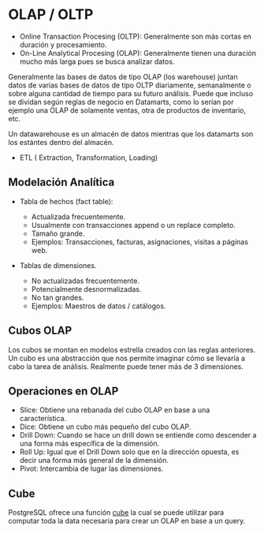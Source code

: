 # OLAP / OLTP
* Online Transaction Procesing (OLTP): Generalmente son más cortas en duración y procesamiento.
* On-Line Analytical Procesing (OLAP): Generalmente tienen una duración mucho más larga pues se busca analizar datos.

Generalmente las bases de datos de tipo OLAP (los warehouse) juntan datos de varias bases de datos de tipo OLTP diariamente, semanalmente o sobre alguna cantidad de tiempo para su futuro análisis. Puede que incluso se dividan según reglas de negocio en Datamarts, como lo serían por ejemplo una OLAP de solamente ventas, otra de productos de inventario, etc.

Un datawarehouse es un almacén de datos mientras que los datamarts son los estántes dentro del almacén.

* ETL ( Extraction, Transformation, Loading)

## Modelación Analítica
- Tabla de hechos (fact table):
    - Actualizada frecuentemente.
    - Usualmente con transacciones append o un replace completo.
    - Tamaño grande.
    - Ejemplos: Transacciones, facturas, asignaciones, visitas a páginas web.

- Tablas de dimensiones.
    - No actualizadas frecuentemente.
    - Potencialmente desnormalizadas.
    - No tan grandes.
    - Ejemplos: Maestros de datos / catálogos.

## Cubos OLAP
Los cubos se montan en modelos estrella creados con las reglas anteriores. Un cubo es una abstracción que nos permite imaginar cómo se llevaría a cabo la tarea de análisis. Realmente puede tener más de 3 dimensiones.

## Operaciones en OLAP

* Slice: Obtiene una rebanada del cubo OLAP en base a una característica.
* Dice: Obtiene un cubo más pequeño del cubo OLAP.
* Drill Down: Cuando se hace un drill down se entiende como descender a una forma más específica de la dimensión.
* Roll Up: Igual que el Drill Down solo que en la dirección opuesta, es decir una forma más general de la dimensión.
* Pivot: Intercambia de lugar las dimensiones.

## Cube
PostgreSQL ofrece una función [cube](https://www.postgresql.org/docs/current/cube.html) la cual se puede utilizar para computar toda la data necesaria para crear un OLAP en base a un query.
